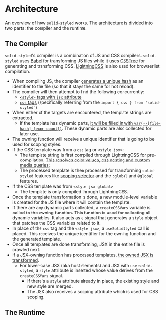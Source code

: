 # Architecture

An overview of how `solid-styled` works. The architecture is divided into two parts: the compiler and the runtime.

## The Compiler

`solid-styled`'s compiler is a combination of JS and CSS compilers. `solid-styled` uses [Babel](https://github.com/babel/babel) for transforming JS files while it uses [CSSTree](https://github.com/csstree/csstree) for generating and transforming CSS. [LightningCSS](https://lightningcss.dev/) is also used for browserlist compilation. 

- When compiling JS, the compiler [generates a unique hash](https://github.com/lxsmnsyc/solid-styled/blob/1398e29edb9abfb2e12be4e7b25ea5d17125c357/packages/solid-styled/compiler/index.ts#L24) as an identifier to the file (so that it stays the same for hot reload).
- The compiler will then attempt to find the following concurrently:
  - [`<style>` tags with `jsx` attribute](https://github.com/lxsmnsyc/solid-styled/blob/1398e29edb9abfb2e12be4e7b25ea5d17125c357/packages/solid-styled/compiler/plugin.ts#L306)
  - [`css` tags](https://github.com/lxsmnsyc/solid-styled/blob/1398e29edb9abfb2e12be4e7b25ea5d17125c357/packages/solid-styled/compiler/plugin.ts#L359) (specifically referring from the `import { css } from 'solid-styled'`)
- When either of the targets are encountered, the template strings are extracted.
  - If the template has dynamic parts, [it will be filled in with `var(--[file-hash]-[expr-count])`](https://github.com/lxsmnsyc/solid-styled/blob/1398e29edb9abfb2e12be4e7b25ea5d17125c357/packages/solid-styled/compiler/core/process-css-template.ts#L12). These dynamic parts are also collected for later use.
- The owning function will receive a unique identifier that is going to be used for scoping styles.
- If the CSS template was from a `css` tag or `<style jsx>`:
  - The template string is first compiled through LightningCSS for pre-compilation. [This resolves color values, css nesting and custom media queries](https://github.com/lxsmnsyc/solid-styled/blob/1398e29edb9abfb2e12be4e7b25ea5d17125c357/packages/solid-styled/compiler/core/preprocess-css.ts#L5);
  - The processed template is then processed for transforming `solid-styled` features like [scoping selector](https://github.com/lxsmnsyc/solid-styled/blob/1398e29edb9abfb2e12be4e7b25ea5d17125c357/packages/solid-styled/compiler/core/process-scoped-sheet.old.ts#L14) and the `:global` and `@global` features.
- If the CSS template was from `<style jsx global>`
  - The template is only compiled through LightningCSS.
- Once the template transformation is done, a new module-level variable is created for the JS file where it will contain the template.
- If there are any dynamic parts collected, a `createCSSVars` variable is called to the owning function. This function is used for collecting all dynamic variables. It also acts as a signal that generates a `style` object that patches the CSS variables related to it.
- In place of the `css` tag and the `<style jsx>`, a `useSolidStyled` call is placed. This receives the unique identifier for the owning function and the generated template.
- Once all templates are done transforming, JSX in the entire file is crawled next.
- If a JSX-owning function has processed templates, [the owned JSX is transformed](https://github.com/lxsmnsyc/solid-styled/blob/1398e29edb9abfb2e12be4e7b25ea5d17125c357/packages/solid-styled/compiler/plugin.ts#L133).
  - For lower-case JSX (aka host elements) and JSX with `use:solid-styled`, a `style` attribute is inserted whose value derives from the `createCSSVars` signal.
    - If there's a `style` attribute already in place, the existing style and new style are merged.
    - The JSX also receives a scoping attribute which is used for CSS scoping.

## The Runtime
